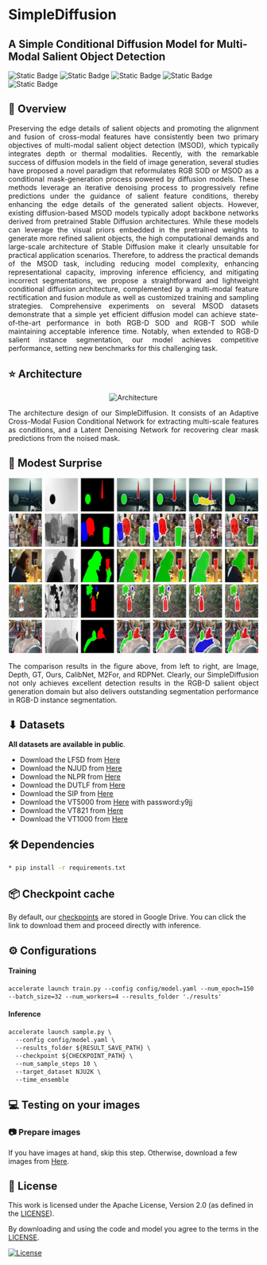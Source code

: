 # SimpleDiffusion
## A Simple Conditional Diffusion Model for Multi-Modal Salient Object Detection
![Static Badge](https://img.shields.io/badge/Apache-blue?style=flat&label=license&labelColor=black&color=blue)
![Static Badge](https://img.shields.io/badge/passing-green?style=flat&label=build&labelColor=black&color=green)
![Static Badge](https://img.shields.io/badge/passing-green?style=flat&label=circleci&labelColor=black&color=green)
![Static Badge](https://img.shields.io/badge/welcome-green?style=flat&label=PRs&labelColor=black&color=green)
![Static Badge](https://img.shields.io/badge/Python-green?style=flat&label=Language&labelColor=black&color=green)

##  📢 Overview
<p align="justify">
Preserving the edge details of salient objects and promoting the alignment and fusion of cross-modal features have consistently been two primary objectives of multi-modal salient object detection (MSOD), which typically integrates depth or thermal modalities. Recently, with the remarkable success of diffusion models in the field of image generation, several studies have proposed a novel paradigm that reformulates RGB SOD or MSOD as a conditional mask-generation process powered by diffusion models. These methods leverage an iterative denoising process to progressively refine predictions under the guidance of salient feature conditions, thereby enhancing the edge details of the generated salient objects. 
However, existing diffusion-based MSOD models typically adopt backbone networks derived from pretrained Stable Diffusion architectures.
While these models can leverage the visual priors embedded in the pretrained weights to generate more refined salient objects, the high computational demands and large-scale architecture of Stable Diffusion make it clearly unsuitable for practical application scenarios.
Therefore, to address the practical demands of the MSOD task, including reducing model complexity, enhancing representational capacity, improving inference efficiency, and mitigating incorrect segmentations, we propose a straightforward and lightweight conditional diffusion architecture, complemented by a multi-modal feature rectification and fusion module as well as customized training and sampling strategies.
Comprehensive experiments on several MSOD datasets demonstrate that a simple yet efficient diffusion model can achieve state-of-the-art performance in both RGB-D SOD and RGB-T SOD while maintaining acceptable inference time. Notably, when extended to RGB-D salient instance segmentation, our model achieves competitive performance, setting new benchmarks for this challenging task.
</p>

## ⭐ Architecture
<p align="center">
    <img src="denoising-diffusion-pytorch/images/simplediffusion.jpg" alt="Architecture" />
</p>

<p align="justify">
The architecture design of our SimpleDiffusion. It consists of an Adaptive Cross-Modal Fusion Conditional Network for extracting multi-scale features as conditions, and a Latent Denoising Network for recovering clear mask predictions from the noised mask.
</p>

##  🚀 Modest Surprise
<p align="center">
    <img src="denoising-diffusion-pytorch/images/visulization.jpg" alt="Other Result" />
</p>

<p align="justify">
The comparison results in the figure above, from left to right, are Image, Depth, GT, Ours, CalibNet, M2For, and RDPNet. Clearly, our SimpleDiffusion not only achieves excellent detection results in the RGB-D salient object generation domain but also delivers outstanding segmentation performance in RGB-D instance segmentation.
</p>

## ⬇ Datasets
**All datasets are available in public**.
* Download the LFSD from [Here](https://www.eecis.udel.edu/~nianyi/LFSD.htm)
* Download the NJUD from [Here](https://pan.baidu.com/s/1o-kOaDVqjV_druBHjD3NAA)
* Download the NLPR from [Here](https://pan.baidu.com/s/1pocKI_KEvqWgsB16pzO6Yw)
* Download the DUTLF from [Here](https://pan.baidu.com/s/1mhHAXLgoqqLQIb6r-k-hbA)
* Download the SIP from [Here](https://pan.baidu.com/s/14VjtMBn0_bQDRB0gMPznoA)
* Download the VT5000 from [Here](https://pan.baidu.com/s/196S1GcnI56Vn6fLO3oXb5Q) with password:y9jj
* Download the VT821 from [Here](https://drive.google.com/file/d/0B4fH4G1f-jjNR3NtQUkwWjFFREk/view?resourcekey=0-Kgoo3x0YJW83oNSHm5-LEw)
* Download the VT1000 from [Here](https://drive.google.com/file/d/1NCPFNeiy1n6uY74L0FDInN27p6N_VCSd/view)
  
## 🛠️  Dependencies
```bash
* pip install -r requirements.txt
```
## 📦 Checkpoint cache

By default, our [checkpoints](https://drive.google.com/file/d/1OynVRx5rY8IM0UwlIxEKVrH_ujcsOIlY/view?usp=drive_link)  are stored in Google Drive. 
You can click the link to download them and proceed directly with inference. 

## ⚙ Configurations

#### Training

```shell
accelerate launch train.py --config config/model.yaml --num_epoch=150 --batch_size=32 --num_workers=4 --results_folder './results'
```

#### Inference 
```shell
accelerate launch sample.py \
  --config config/model.yaml \
  --results_folder ${RESULT_SAVE_PATH} \
  --checkpoint ${CHECKPOINT_PATH} \
  --num_sample_steps 10 \
  --target_dataset NJU2K \
  --time_ensemble
```

## 💻 Testing on your images
### 📷 Prepare images
If you have images at hand, skip this step. Otherwise, download a few images from [Here](https://pan.baidu.com/s/1o-kOaDVqjV_druBHjD3NAA).


## 🎫 License

This work is licensed under the Apache License, Version 2.0 (as defined in the [LICENSE](LICENSE.txt)).

By downloading and using the code and model you agree to the terms in the  [LICENSE](LICENSE.txt).

[![License](https://img.shields.io/badge/License-Apache--2.0-929292)](https://www.apache.org/licenses/LICENSE-2.0)


